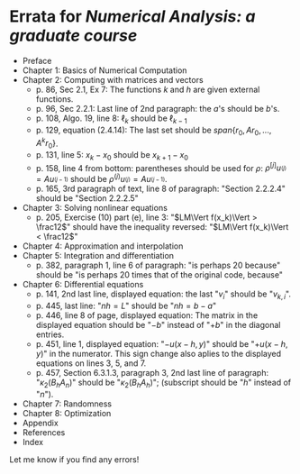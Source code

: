 # Errata for *Numerical Analysis: a graduate course*

* Preface
* Chapter 1: Basics of Numerical Computation
* Chapter 2: Computing with matrices and vectors
  * p. 86, Sec 2.1, Ex 7: The functions *k* and *h* are given external functions.
  * p. 96, Sec 2.2.1: Last line of 2nd paragraph: the *a*'s should be *b*'s.
  * p. 108, Algo. 19, line 8: $\ell_k$ should be $\ell_{k-1}$
  * p. 129, equation (2.4.14): The last set should be $span\{r_0,Ar_0,...,A^k r_0\}$.
  * p. 131, line 5: $x_k-x_0$ should be $x_{k+1}-x_0$
  * p. 158, line 4 from bottom: parentheses should be used for $\rho$: $\rho^{[j]}u_^{(j)} = A u_^{(j-1)}$ should be  $\rho^{(j)}u_^{(j)} = A u_^{(j-1)}$.
  * p. 165, 3rd paragraph of text, line 8 of paragraph: "Section 2.2.2.4" should be "Section 2.2.2.5"
* Chapter 3: Solving nonlinear equations
  * p. 205, Exercise (10) part (e), line 3: "$LM\Vert f(x_k)\Vert > \frac12$" should have the inequality reversed: "$LM\Vert f(x_k)\Vert < \frac12$"
* Chapter 4: Approximation and interpolation
* Chapter 5: Integration and differentiation
  * p. 382, paragraph 1, line 6 of paragraph: "is perhaps 20 because" should be "is perhaps 20 times that of the original code, because"
* Chapter 6: Differential equations
  * p. 141, 2nd last line, displayed equation: the last "$v_i$" should be "$v_{k,i}$".
  * p. 445, last line: "$n h = L$" should be "$n h = b-a$"
  * p. 446, line 8 of page, displayed equation: The matrix in the displayed equation should be "$-b$" instead of "$+b$" in the diagonal entries.
  * p. 451, line 1, displayed equation: "$-u(x-h,y)$" should be "$+u(x-h,y)$" in the numerator. This sign change also aplies to the displayed equations on lines 3, 5, and 7.
  * p. 457, Section 6.3.1.3, paragraph 3, 2nd last line of paragraph: "$\kappa_2(B_h A_n)$" should be "$\kappa_2(B_h A_h)$"; (subscript should be "$h$" instead of "$n$").
* Chapter 7: Randomness
* Chapter 8: Optimization
* Appendix
* References
* Index

Let me know if you find any errors!
